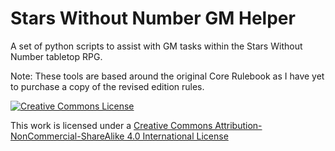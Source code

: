 # Stars Without Number GM Helper

A set of python scripts to assist with GM tasks within the Stars Without Number tabletop RPG.

Note: These tools are based around the original Core Rulebook as I have yet to purchase a copy of the revised edition rules.

[![Creative Commons License](https://i.creativecommons.org/l/by-nc-sa/4.0/88x31.png)](http://creativecommons.org/licenses/by-nc-sa/4.0/)

This work is licensed under a [Creative Commons Attribution-NonCommercial-ShareAlike 4.0 International License](http://creativecommons.org/licenses/by-nc-sa/4.0/)
